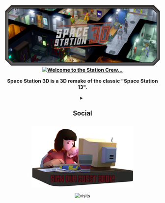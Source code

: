 <h3 align="center">
    <img src="profile/images/SS3DBanner7b.png" alt="SS3D">
    <a href="https://git.io/typing-svg">
      <img src="https://readme-typing-svg.demolab.com?font=Orbitron&weight=600&size=25&duration=2500&pause=1000&color=B33225&center=true&vCenter=true&multiline=true&repeat=true&width=420&height=75&lines=Welcome+to+the+station+crew.;Please+enjoy+your+stay!" alt="Welcome to the Station Crew..." />
    </a>
    <p>Space Station 3D is a 3D remake of the classic "Space Station 13".</p>
</h3>

<!-- New typing images can be generated at: https://readme-typing-svg.demolab.com/demo/ -->

<details>
  <summary  align="center"><h2>Social</h2></summary>
<br>
<div>
  <h3 align="center">Contact</h3>
  <p align="center">
    <a href="mailto:ress3d.project@gmail.com">
      <img src="https://cdn.simpleicons.org/gmail/#EA4335" alt="gmail" height="50" />
    </a>&nbsp;&nbsp;
    <a href="https://discord.gg/3ny9tdH">
      <img src="https://cdn.simpleicons.org/discord/#5865F2" alt="discord" height="50" />
    </a>&nbsp;
    <a href="https://www.reddit.com/r/RESS3D/">
      <img src="https://cdn.simpleicons.org/reddit/#FF4500" alt="reddit" height="50" />
    </a>&nbsp;
    <a href="https://www.reddit.com/r/RESS3D/">
      <img src="https://cdn.simpleicons.org/twitter/#1DA1F2" alt="twitter" height="50" />
    </a>&nbsp;
    <a href="https://www.youtube.com/@spacestation3d">
      <img src="https://cdn.simpleicons.org/youtube/#FF0000" alt="youtube" height="50" />
    </a>
    &nbsp;
    <a href="https://www.youtube.com/watch?v=dQw4w9WgXcQ">
      <img src="https://cdn.simpleicons.org/tiktok/#000000" alt="tiktok" height="50" />
    </a>
  </p>
  <h3 align="center">Donate</h3>
  <p align="center">
    <a href="https://www.paypal.me/SpaceStation3D">
      <img src="https://cdn.simpleicons.org/paypal/#00457C" alt="paypal" height="50" />
    </a>
    &nbsp;
    <a href="https://www.patreon.com/ss3d">
      <img src="https://cdn.simpleicons.org/patreon/#FF424D" alt="patreon" height="50" />
    </a>
  </p>
</div>
</details>

<!-- This page can be automated to update after a given period to include -->
<!-- our most recent tweets, youtube videos, and/or github stats. -->

<p align="center">
  <a href="https://github.com/RE-SS3D/SS3D/discussions/1169">
    <img src="profile/images/guestbook.png" alt="guestbook" height="200" />
  </a>
</p>

<p align="center">
  <img src="https://visitor-badge.glitch.me/badge?page_id=RE-SS3D&left_color=grey&right_color=red" alt="visits">
</p>
